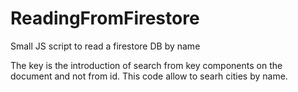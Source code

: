 # ReadingFromFirestore
Small JS script to read a firestore DB by name

The key is the introduction of search from key components on the document and not from id.
This code allow to searh cities by name.
